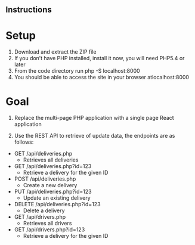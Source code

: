 ## Instructions
# Setup

1. Download​ ​and​ ​extract​ ​the​ ​ZIP​ ​file
2. If​ ​you​ ​don’t​ ​have​ ​PHP​ ​installed,​ ​install​ ​it​ ​now,​ ​you​ ​will​ ​need​ ​PHP​ ​5.4​ ​or​ ​later
3. From​ ​the​ ​code​ ​directory​ ​run​ ​​php​ ​-S​ ​localhost:8000
4. You​ ​should​ ​be​ ​able​ ​to​ ​access​ ​the​ ​site​ ​in​ ​your​ ​browser​ ​at​ ​localhost:8000

# Goal
1. Replace​ ​the​ ​multi-page​ ​PHP​ ​application​ ​with​ ​a​ ​single​ ​page​ ​React​ ​application

2. Use​ ​the​ ​REST​ ​API​ ​to​ ​retrieve​ ​of​ ​update​ ​data,​ ​the​ ​endpoints​ ​are​ ​as​ ​follows:

- GET​ ​/api/deliveries.php 
    - Retrieves​ ​all​ ​deliveries
- GET​ ​/api/deliveries.php?id=123
    - Retrieve​ ​a​ ​delivery​ ​for​ ​the​ ​given​ ​ID
- POST​ ​/api/deliveries.php 
    - Create​ ​a​ ​new​ ​delivery
- PUT​ ​/api/deliveries.php?id=123
    - Update​ ​an​ ​existing​ ​delivery
- DELETE​ ​/api/deliveries.php?id=123
    - Delete​ ​a​ ​delivery
- GET​ ​/api/drivers.php 
    - Retrieves​ ​all​ ​drivers
- GET​ ​/api/drivers.php?id=123 
    - Retrieve​ ​a​ ​delivery​ ​for​ ​the​ ​given​ ​ID
